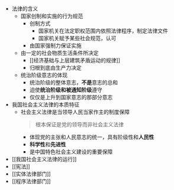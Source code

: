 - 法律的含义
	- 国家创制和实施的行为规范
		- 创制方式
			- 国家机关在法定职权范围内依照法律程序，制定法律文件
			- 国家机关赋予某些社会规范，认可
		- 由国家强制力保证实施
	- 由一定的社会物质生活条件所决定
		- [[经济基础与上层建筑矛盾运动的规律]]
		- 归根到底由生产力决定
	- 统治阶级意志的体现
		- 统治阶级的整体意志，**不是**意志的总和
		- 迫使**统治阶级和被通知阶级**遵守
		- 仅仅是上升到国家意志的那部分意志
- 我国社会主义法律的本质特征
	- 社会主义法律是当领导人民当家作主的制度保障
	  > 根本保证是党的领导而非社会主义法律
		- 体现党的主张和人民意志的统一，具有阶级性和**人民性**
		- **科学性**和**先进性**
		- 是中国特色社会主义建设的重要保障
- [[我国社会主义法律的运行]]
- [[宪法]]
- [[实体法律部门]]
- [[程序法律部门]]